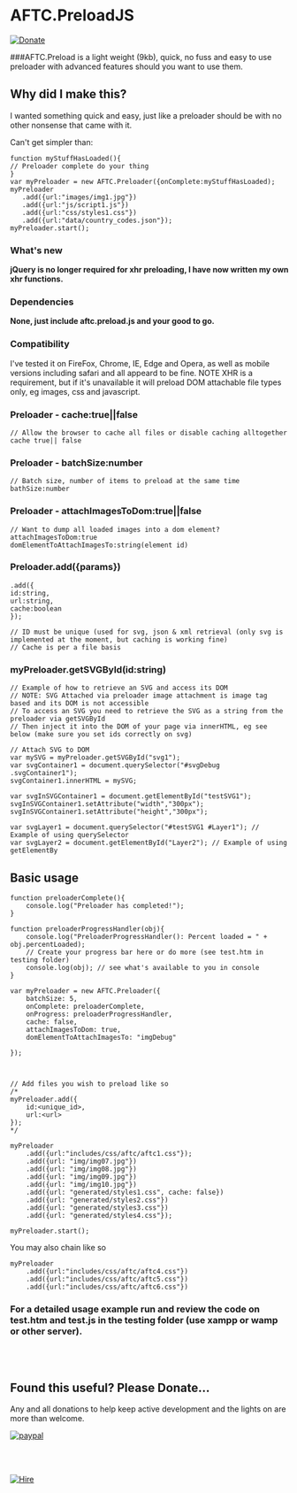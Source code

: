 # AFTC.PreloadJS
[![Donate](https://img.shields.io/badge/Donate-PayPal-green.svg)](https://www.paypal.com/cgi-bin/webscr?cmd=_donations&business=Darcey%2eLloyd%40gmail%2ecom&lc=GB&item_name=Darcey%20Lloyd%20Developer%20Donation&currency_code=GBP&bn=PP%2dDonationsBF%3abtn_donateCC_LG%2egif%3aNonHosted)

###AFTC.Preload is a light weight (9kb), quick, no fuss and easy to use preloader with advanced features should you want to use them.

## Why did I make this? 
I wanted something quick and easy, just like a preloader should be with no other nonsense that came with it.

Can't get simpler than:
```
function myStuffHasLoaded(){
// Preloader complete do your thing
}
var myPreloader = new AFTC.Preloader({onComplete:myStuffHasLoaded);
myPreloader
   .add({url:"images/img1.jpg"})
   .add({url:"js/script1.js"})
   .add({url:"css/styles1.css"})
   .add({url:"data/country_codes.json"});
myPreloader.start();
``` 


### What's new
<b>jQuery is no longer required for xhr preloading, I have now written my own xhr functions.</b>


### Dependencies
<b>None, just include aftc.preload.js and your good to go.</b>

### Compatibility
I've tested it on FireFox, Chrome, IE, Edge and Opera, as well as mobile versions including safari and all appeard to be fine. NOTE XHR is a requirement, but if it's unavailable it will preload DOM attachable file types only, eg images, css and javascript.


### Preloader - cache:true||false
```
// Allow the browser to cache all files or disable caching alltogether 
cache true|| false
```

### Preloader - batchSize:number
```
// Batch size, number of items to preload at the same time
bathSize:number
```

### Preloader - attachImagesToDom:true||false
```
// Want to dump all loaded images into a dom element?
attachImagesToDom:true
domElementToAttachImagesTo:string(element id)
```


### Preloader.add({params})
```
.add({
id:string,
url:string,
cache:boolean
});

// ID must be unique (used for svg, json & xml retrieval (only svg is implemented at the moment, but caching is working fine)
// Cache is per a file basis
```


### myPreloader.getSVGById(id:string)
```
// Example of how to retrieve an SVG and access its DOM
// NOTE: SVG Attached via preloader image attachment is image tag based and its DOM is not accessible
// To access an SVG you need to retrieve the SVG as a string from the preloader via getSVGById
// Then inject it into the DOM of your page via innerHTML, eg see below (make sure you set ids correctly on svg)

// Attach SVG to DOM
var mySVG = myPreloader.getSVGById("svg1");
var svgContainer1 = document.querySelector("#svgDebug .svgContainer1");
svgContainer1.innerHTML = mySVG;

var svgInSVGContainer1 = document.getElementById("testSVG1");
svgInSVGContainer1.setAttribute("width","300px");
svgInSVGContainer1.setAttribute("height","300px");

var svgLayer1 = document.querySelector("#testSVG1 #Layer1"); // Example of using querySelector
var svgLayer2 = document.getElementById("Layer2"); // Example of using getElementBy
```



## Basic usage
```
function preloaderComplete(){
    console.log("Preloader has completed!");
}

function preloaderProgressHandler(obj){
    console.log("PreloaderProgressHandler(): Percent loaded = " + obj.percentLoaded);
    // Create your progress bar here or do more (see test.htm in testing folder)
    console.log(obj); // see what's available to you in console
}

var myPreloader = new AFTC.Preloader({
    batchSize: 5,
    onComplete: preloaderComplete,
    onProgress: preloaderProgressHandler,
    cache: false,
    attachImagesToDom: true,
    domElementToAttachImagesTo: "imgDebug"

});



// Add files you wish to preload like so
/*
myPreloader.add({
    id:<unique_id>,
    url:<url>
});
*/

myPreloader
    .add({url:"includes/css/aftc/aftc1.css"});
    .add({url: "img/img07.jpg"})
    .add({url: "img/img08.jpg"})
    .add({url: "img/img09.jpg"})
    .add({url: "img/img10.jpg"})
    .add({url: "generated/styles1.css", cache: false})
    .add({url: "generated/styles2.css"})
    .add({url: "generated/styles3.css"})
    .add({url: "generated/styles4.css"});

myPreloader.start();
```


You may also chain like so
```
myPreloader
    .add({url:"includes/css/aftc/aftc4.css"})
    .add({url:"includes/css/aftc/aftc5.css"})
    .add({url:"includes/css/aftc/aftc6.css"})

```



### For a detailed usage example run and review the code on test.htm and test.js in the testing folder (use xampp or wamp or other server).




<br>
<br>

## <b>Found this useful? Please Donate...</b>
Any and all donations to help keep active development and the lights on are more than welcome.

[![paypal](https://www.paypalobjects.com/en_GB/i/btn/btn_donate_LG.gif)](https://www.paypal.com/cgi-bin/webscr?cmd=_donations&business=Darcey%2eLloyd%40gmail%2ecom&lc=GB&item_name=Darcey%20Lloyd%20Developer%20Donation&currency_code=GBP&bn=PP%2dDonationsBF%3abtn_donateCC_LG%2egif%3aNonHosted)


<br>
<br>

[![Hire](https://www.allforthecode.co.uk/images/pph_widget.jpg)](http://pph.me/Darcey)

